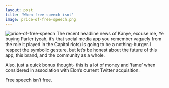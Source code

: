 ```yaml
---
layout: post
title: 'When free speech isnt'
image: price-of-free-speech.png
---
```


![price-of-free-speech]({{site.url}}/assets/img/price-of-free-speech.png)
The recent headline news of Kanye, excuse me, Ye buying Parler (yeah, it’s that social media app you remember vaguely from the role it played in the Capitol riots) is going to be a nothing-burger. I respect the symbolic gesture, but let’s be honest about the future of this app, this brand, and the community as a whole. 

Also, just a quick bonus thought- this is a lot of money and ‘fame’ when considered in association with Elon’s current Twitter acquisition.

Free speech isn’t free.